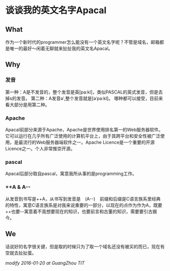 # 谈谈我的英文名字Apacal


## What

作为一个新时代的programmer怎么能没有一个英文名字呢？不管是域名，邮箱都是唯一的最好～闲着无聊就来扯扯我的英文名Apacal。

## Why

### 发音
第一种：A是不发音的，整个发音是英[pa:kl]，类似PASCAL的英式发音，但是去掉s的发音。
第二种：A发音əˈ,整个发音就是[əˈpa:kl]。
哪种都可以接受，目前来看大部分是用第二种。
### Apache
Apacal前部分来源于Apache，Apache是世界使用排名第一的Web服务器软件。它可以运行在几乎所有广泛使用的计算机平台上，由于其跨平台和安全性被广泛使用，是最流行的Web服务器端软件之一。Apache Licence是一个重要的开源Licence之一。个人非常推崇开源。


### pascal
Apacal后部分取自pascal，寓意我所从事的是programming工作。

### ++A & A--
从发音到书写是++A，从书写到发音是　(A--)　前缀和后缀是C语言族系里经典的特性，寓意C语言族系是对我来说重要的一部分，以现在的点作为作为A，既要++也要--寓意着不竟想要现在的知识，也要前言和古董的知识，需要要引古据今。

## We
话说好的名字很关键，但是取的时候只为了取一个域名还没有被买的而已，现在有空就去扯扯蛋。

*modify 2016-01-20 at GuangZhou TIT*
